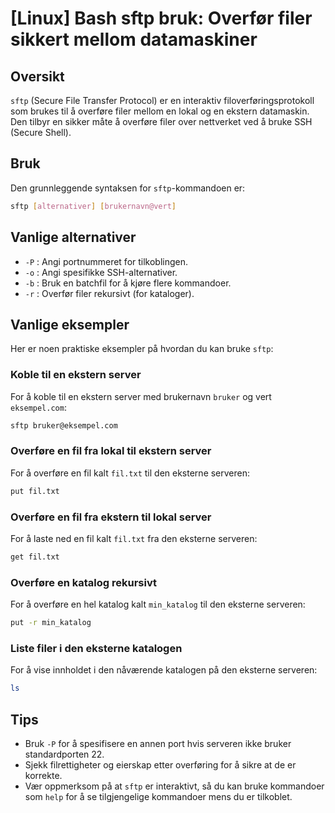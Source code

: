 # [Linux] Bash sftp bruk: Overfør filer sikkert mellom datamaskiner

## Oversikt
`sftp` (Secure File Transfer Protocol) er en interaktiv filoverføringsprotokoll som brukes til å overføre filer mellom en lokal og en ekstern datamaskin. Den tilbyr en sikker måte å overføre filer over nettverket ved å bruke SSH (Secure Shell).

## Bruk
Den grunnleggende syntaksen for `sftp`-kommandoen er:

```bash
sftp [alternativer] [brukernavn@vert]
```

## Vanlige alternativer
- `-P` : Angi portnummeret for tilkoblingen.
- `-o` : Angi spesifikke SSH-alternativer.
- `-b` : Bruk en batchfil for å kjøre flere kommandoer.
- `-r` : Overfør filer rekursivt (for kataloger).

## Vanlige eksempler
Her er noen praktiske eksempler på hvordan du kan bruke `sftp`:

### Koble til en ekstern server
For å koble til en ekstern server med brukernavn `bruker` og vert `eksempel.com`:

```bash
sftp bruker@eksempel.com
```

### Overføre en fil fra lokal til ekstern server
For å overføre en fil kalt `fil.txt` til den eksterne serveren:

```bash
put fil.txt
```

### Overføre en fil fra ekstern til lokal server
For å laste ned en fil kalt `fil.txt` fra den eksterne serveren:

```bash
get fil.txt
```

### Overføre en katalog rekursivt
For å overføre en hel katalog kalt `min_katalog` til den eksterne serveren:

```bash
put -r min_katalog
```

### Liste filer i den eksterne katalogen
For å vise innholdet i den nåværende katalogen på den eksterne serveren:

```bash
ls
```

## Tips
- Bruk `-P` for å spesifisere en annen port hvis serveren ikke bruker standardporten 22.
- Sjekk filrettigheter og eierskap etter overføring for å sikre at de er korrekte.
- Vær oppmerksom på at `sftp` er interaktivt, så du kan bruke kommandoer som `help` for å se tilgjengelige kommandoer mens du er tilkoblet.
